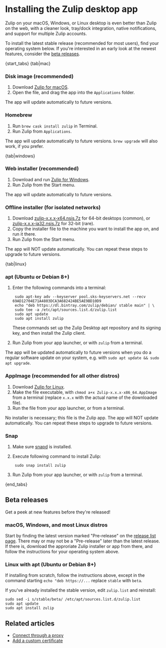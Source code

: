 # Installing the Zulip desktop app

Zulip on your macOS, Windows, or Linux desktop is even better than
Zulip on the web, with a cleaner look, tray/dock integration, native
notifications, and support for multiple Zulip accounts.

To install the latest stable release (recommended for most users),
find your operating system below.  If you're interested in an early
look at the newest features, consider the [beta releases](#beta-releases).

{start_tabs}
{tab|mac}

### Disk image (recommended)
<!-- TODO why zip? -->

1. Download [Zulip for macOS](https://zulipchat.com/apps/mac).
1. Open the file, and drag the app into the `Applications` folder.

The app will update automatically to future versions.

### Homebrew

1. Run `brew cask install zulip` in Terminal.
1. Run Zulip from `Applications`. <!-- TODO fact check -->

The app will update automatically to future versions. `brew upgrade` will
also work, if you prefer.

{tab|windows}

### Web installer (recommended)

1. Download and run [Zulip for Windows](https://zulipchat.com/apps/windows).
1. Run Zulip from the Start menu.

The app will update automatically to future versions.

### Offline installer (for isolated networks)

1. Download [zulip-x.x.x-x64.nsis.7z][latest] for 64-bit desktops
   (common), or [zulip-x.x.x-ia32.nsis.7z][latest] for 32-bit (rare).
2. Copy the installer file to the machine you want to install the app
   on, and run it there.
3. Run Zulip from the Start menu.

The app will NOT update automatically. You can repeat these steps to upgrade
to future versions. <!-- TODO fact check -->

{tab|linux}

### apt (Ubuntu or Debian 8+)

1. Enter the following commands into a terminal:

        sudo apt-key adv --keyserver pool.sks-keyservers.net --recv 69AD12704E71A4803DCA3A682424BE5AE9BD10D9
        echo "deb https://dl.bintray.com/zulip/debian/ stable main" | \
        sudo tee -a /etc/apt/sources.list.d/zulip.list
        sudo apt update
        sudo apt install zulip

    These commands set up the Zulip Desktop apt repository and its signing
    key, and then install the Zulip client.

1. Run Zulip from your app launcher, or with `zulip` from a terminal.

The app will be updated automatically to future versions when you do a
regular software update on your system, e.g. with
`sudo apt update && sudo apt upgrade`.

### AppImage (recommended for all other distros)

1. Download [Zulip for Linux](https://zulipchat.com/apps/linux).
2. Make the file executable, with
   `chmod a+x Zulip-x.x.x-x86_64.AppImage` from a terminal (replace
   `x.x.x` with the actual name of the downloaded file).
3. Run the file from your app launcher, or from a terminal.

No installer is necessary; this file is the Zulip app. The app will NOT
update automatically. You can repeat these steps to upgrade to future versions.

### Snap

1. Make sure [snapd](https://docs.snapcraft.io/core/install) is installed.

2. Execute following command to install Zulip:

        sudo snap install zulip

3. Run Zulip from your app launcher, or with `zulip` from a terminal.

<!-- TODO why dpkg? -->

{end_tabs}

## Beta releases

Get a peek at new features before they're released!

### macOS, Windows, and most Linux distros

Start by finding the latest version marked "Pre-release" on the
[release list page][release-list].  There may or may not be a "Pre-release"
later than the latest release. If there is, download the approriate Zulip
installer or app from there, and follow the instructions for your operating
system above.

### Linux with apt (Ubuntu or Debian 8+)

If installing from scratch, follow the instructions above, except in the
command starting `echo "deb https://...` replace `stable` with `beta`.

If you've already installed the stable version, edit `zulip.list` and
reinstall:
```
sudo sed -i s/stable/beta/ /etc/apt/sources.list.d/zulip.list
sudo apt update
sudo apt install zulip
```

[latest]: https://github.com/zulip/zulip-electron/releases/latest
[release-list]: https://github.com/zulip/zulip-electron/releases

## Related articles

* [Connect through a proxy](/help/connect-through-a-proxy)
* [Add a custom certificate](/help/custom-certificates)
